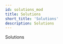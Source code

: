 ```yaml
---
id: solutions_mod
title: Solutions
short_title: 'Solutions'
description: Solutions
---
```


Solutions
